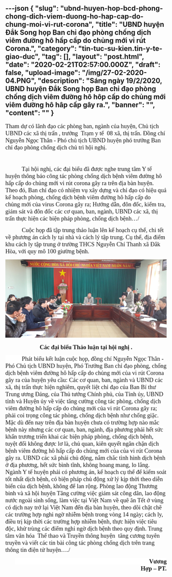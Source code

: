 ---json
{
    "slug": "ubnd-huyen-hop-bcd-phong-chong-dich-viem-duong-ho-hap-cap-do-chung-moi-vi-rut-corona",
    "title": "UBND huyện Đắk Song họp Ban chỉ đạo phòng chống dịch viêm đường hô hấp cấp do chủng mới vi rút Corona.",
    "category": "tin-tuc-su-kien.tin-y-te-giao-duc",
    "tag": [],
    "layout": "post.html",
    "date": "2020-02-21T02:57:00.000Z",
    "draft": false,
    "upload-image": "/img/27-02-2020-04.PNG",
    "description": "Sáng ngày 19/2/2020, UBND huyện Đắk Song họp Ban chỉ đạo phòng chống dịch viêm đường hô hôp cấp do chủng mới viêm đường hô hâp cấp gây ra.",
    "banner": "",
    "__content__": ""
}
---
<p><span style="font-family:Times New Roman,Times,serif"><span style="font-size:14.0pt">Tham dự c&oacute; l&atilde;nh đạo c&aacute;c ph&ograve;ng ban, ng&agrave;nh của huyện, Chủ tịch UBND c&aacute;c x&atilde; thị trấn , trưởng &nbsp;Trạm y tế &nbsp;08 x&atilde;, thị trấn. Đồng ch&iacute; Nguyễn Ngọc Th&acirc;n - Ph&oacute; chủ tịch UBND huyện ph&oacute; trưởng Ban chỉ đạo ph&ograve;ng chống dịch chủ tr&igrave; hội nghị.</span></span></p>

<p>&nbsp;</p>

<p><span style="font-family:Times New Roman,Times,serif"><span style="font-size:14.0pt">&nbsp;&nbsp;&nbsp;&nbsp;&nbsp;&nbsp;&nbsp;&nbsp;&nbsp;&nbsp; Tại hội nghị, c&aacute;c đại biểu đ&atilde; được nghe trung t&acirc;m Y tế huyện th&ocirc;ng b&aacute;o c&ocirc;ng t&aacute;c ph&ograve;ng chống dịch bệnh vi&ecirc;m đường h&ocirc; hấp cấp do chủng mới vi r&uacute;t corona g&acirc;y ra tr&ecirc;n địa b&agrave;n huyện. <span style="background-color:white">Theo đ&oacute;, Ban chỉ đạo c&oacute; nhiệm vụ x&acirc;y dựng v&agrave; chỉ đạo c&oacute; hiệu quả kế hoạch ph&ograve;ng, chống dịch bệnh vi&ecirc;m đường h&ocirc; hấp cấp do chủng mới của virus Corona g&acirc;y ra; Hướng dẫn, đ&ocirc;n đốc, kiểm tra, gi&aacute;m s&aacute;t v&agrave; đ&ocirc;n đốc c&aacute;c cơ quan, ban, ng&agrave;nh, UBND c&aacute;c x&atilde;, thị trấn thực hiện c&aacute;c biện ph&aacute;p ph&ograve;ng, chống dịch bệnh&hellip;/</span> </span></span></p>

<p><span style="font-family:Times New Roman,Times,serif"><span style="font-size:14.0pt">&nbsp;&nbsp;&nbsp;&nbsp;&nbsp;&nbsp;&nbsp;&nbsp;&nbsp;&nbsp; Cuộc họp&nbsp;đ&atilde; tập trung thảo luận l&ecirc;n kế hoạch cụ thể, chi tết về phương &aacute;n c&aacute;ch ly tại nh&agrave; v&agrave; c&aacute;ch l&yacute; tập trung. Cụ thể, địa điểm khu c&aacute;ch ly tập trung ở trường THCS Nguyễn Ch&iacute; Thanh x&atilde; Đắk H&ograve;a, với quy m&ocirc; 100 giường bệnh.</span></span></p>

<p style="text-align:center"><span style="font-family:Times New Roman,Times,serif"><img alt="" src="/img/27-02-2020.PNG" /></span></p>

<p style="text-align:center"><span style="font-family:Times New Roman,Times,serif"><strong><span style="font-size:14.0pt">C&aacute;c đại biểu Thảo luận tại hội nghị .</span></strong></span></p>

<p><span style="font-family:Times New Roman,Times,serif"><span style="font-size:14.0pt"><span style="background-color:white">&nbsp;&nbsp;&nbsp;&nbsp;&nbsp;&nbsp;&nbsp;&nbsp;&nbsp;&nbsp; Ph&aacute;t biểu kết luận cuộc họp, đồng ch&iacute; Nguyễn Ngọc Th&acirc;n - Ph&oacute; Chủ tịch UBND huyện, Ph&oacute; Trưởng Ban chỉ đạo ph&ograve;ng, chống dịch bệnh vi&ecirc;m đường h&ocirc; hấp cấp do chủng mới của vi r&uacute;t Corona g&acirc;y ra của huyện y&ecirc;u cầu: C&aacute;c cơ quan, ban, ng&agrave;nh v&agrave; UBND c&aacute;c x&atilde;, thị trấn thực hiện nghi&ecirc;m, quyết liệt chỉ đạo của Ban B&iacute; thư Trung ương Đảng, của Thủ tướng Ch&iacute;nh phủ, của Tỉnh ủy, UBND tỉnh v&agrave; Huyện ủy về việc tăng cường c&ocirc;ng t&aacute;c ph&ograve;ng, chống dịch vi&ecirc;m đường h&ocirc; hấp cấp do chủng mới của vi r&uacute;t Corona g&acirc;y ra; phải coi trọng c&ocirc;ng t&aacute;c ph&ograve;ng, chống dịch bệnh như chống giặc. Mặc d&ugrave; đến nay tr&ecirc;n địa b&agrave;n huyện chưa c&oacute; trường hợp n&agrave;o mắc bệnh n&agrave;y nhưng c&aacute;c cơ quan, ban, ng&agrave;nh, địa phương phải hết sức khẩn trương triển khai c&aacute;c biện ph&aacute;p ph&ograve;ng, chống dịch bệnh, tuyệt đối kh&ocirc;ng được lơ l&agrave;, chủ quan, ki&ecirc;n quyết ngăn chặn dịch bệnh vi&ecirc;m đường h&ocirc; hấp cấp do chủng mới của của vi r&uacute;t Corona g&acirc;y ra. UBND c&aacute;c x&atilde; phải chủ động, nắm chắc t&igrave;nh h&igrave;nh dịch bệnh ở địa phương, hết sức b&igrave;nh tĩnh, kh&ocirc;ng hoang mang, lo lắng. Ng&agrave;nh Y tế huyện phải c&oacute; phương &aacute;n, kế hoạch cụ thể để kiểm so&aacute;t tốt nhất dịch bệnh, c&oacute; biện ph&aacute;p chủ động xử l&yacute; kịp thời theo diễn biến của dịch bệnh, kh&ocirc;ng để lan rộng. Ph&ograve;ng lao động Thương binh v&agrave; x&atilde; hội huyện Tăng cường việc gi&aacute;m s&aacute;t c&ocirc;ng d&acirc;n, lao động nước ngo&agrave;i sinh sống, l&agrave;m việc tại Việt Nam về qu&ecirc; ăn Tết ở v&ugrave;ng c&oacute; dịch nay trở lại Việt Nam đến địa b&agrave;n huyện, theo d&otilde;i chặt chẽ c&aacute;c trường hợp nghi ngờ nhiễm bệnh trong v&ograve;ng 14 ng&agrave;y; c&aacute;ch ly, điều trị kịp thời c&aacute;c trường hợp nhiễm bệnh, thực hiện việc ti&ecirc;u độc, khử tr&ugrave;ng c&aacute;c điểm nghi ngờ dịch bệnh theo quy định. Trung t&acirc;m văn h&oacute;a&nbsp; Thể thao v&agrave; Truyền th&ocirc;ng huyện&nbsp; tăng cương tuy&ecirc;n truyền v&agrave; viết c&aacute;c tin b&agrave;i c&ocirc;ng t&aacute;c ph&ograve;ng chống dịch tr&ecirc;n trang th&ocirc;ng tin điện tử huyện&hellip;./</span></span></span></p>

<p style="text-align:right"><span style="font-family:Times New Roman,Times,serif"><span style="font-size:14.0pt"><span style="background-color:white">&nbsp;&nbsp;&nbsp;&nbsp;&nbsp;&nbsp;&nbsp;&nbsp;&nbsp;&nbsp;&nbsp;&nbsp;&nbsp;&nbsp;&nbsp;&nbsp;&nbsp;&nbsp;&nbsp;&nbsp;&nbsp;&nbsp;&nbsp;&nbsp;&nbsp;&nbsp;&nbsp;&nbsp;&nbsp;&nbsp;&nbsp;&nbsp;&nbsp;&nbsp;&nbsp;&nbsp;&nbsp;&nbsp;&nbsp;&nbsp;&nbsp;&nbsp;&nbsp;&nbsp;&nbsp;&nbsp;&nbsp;&nbsp;&nbsp;&nbsp;&nbsp;&nbsp;&nbsp;&nbsp;&nbsp;&nbsp;&nbsp;&nbsp;&nbsp;&nbsp;&nbsp;&nbsp;&nbsp;&nbsp;&nbsp;&nbsp;&nbsp;&nbsp;&nbsp;&nbsp;&nbsp;&nbsp;&nbsp;&nbsp;&nbsp;&nbsp;&nbsp;&nbsp;&nbsp;&nbsp;&nbsp;&nbsp;&nbsp;&nbsp;&nbsp;&nbsp;&nbsp;&nbsp;&nbsp; <strong>Vương Hợp &ndash; PT. </strong></span></span></span></p>
